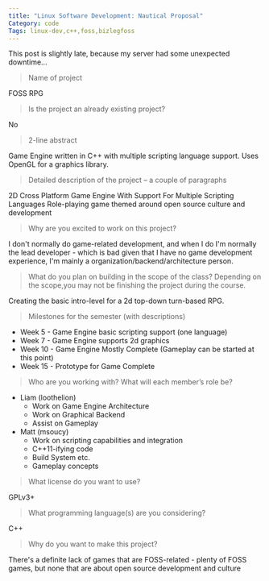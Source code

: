 ```yaml
---
title: "Linux Software Development: Nautical Proposal"
Category: code
Tags: linux-dev,c++,foss,bizlegfoss
---
```


This post is slightly late, because my server had some unexpected downtime...

> Name of project

FOSS RPG

> Is the project an already existing project?

No

> 2-line abstract

Game Engine written in C++ with multiple scripting language support. Uses OpenGL for a graphics library.

>Detailed description of the project – a couple of paragraphs

2D Cross Platform Game Engine With Support For Multiple Scripting Languages
Role-playing game themed around open source culture and development

> Why are you excited to work on this project?

I don't normally do game-related development, and when I do I'm normally the lead developer - which is bad given that I have no game development experience, I'm mainly a organization/backend/architecture person.

> What do you plan on building in the scope of the class? Depending on the scope,you may not be finishing the project during the course.

Creating the basic intro-level for a 2d top-down turn-based RPG.

> Milestones for the semester (with descriptions)

- Week 5 - Game Engine basic scripting support (one language)
- Week 7 - Game Engine supports 2d graphics
- Week 10 - Game Engine Mostly Complete (Gameplay can be started at this point)
- Week 15 - Prototype for Game Complete

> Who are you working with?
> What will each member’s role be?

- Liam (loothelion)
    - Work on Game Engine Architecture
    - Work on Graphical Backend
    - Assist on Gameplay
- Matt (msoucy)
	- Work on scripting capabilities and integration
	- C++11-ifying code
	- Build System etc.
	- Gameplay concepts

> What license do you want to use?

GPLv3+

>What programming language(s) are you considering?

C++

> Why do you want to make this project?

There's a definite lack of games that are FOSS-related - plenty of FOSS games, but none that are about open source development and culture

